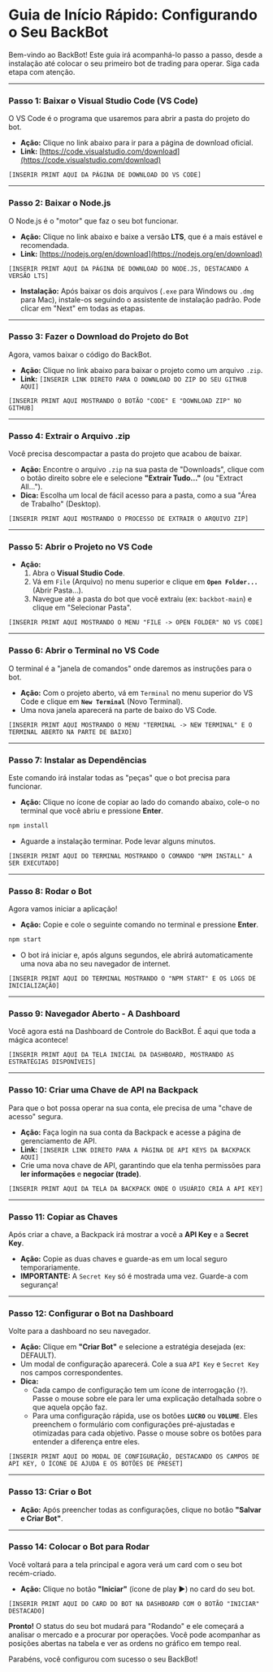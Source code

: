 # Guia de Início Rápido: Configurando o Seu BackBot

Bem-vindo ao BackBot! Este guia irá acompanhá-lo passo a passo, desde a instalação até colocar o seu primeiro bot de trading para operar. Siga cada etapa com atenção.

---

### **Passo 1: Baixar o Visual Studio Code (VS Code)**

O VS Code é o programa que usaremos para abrir a pasta do projeto do bot.

* **Ação:** Clique no link abaixo para ir para a página de download oficial.
* **Link:** [https://code.visualstudio.com/download](https://code.visualstudio.com/download)

`[INSERIR PRINT AQUI DA PÁGINA DE DOWNLOAD DO VS CODE]`

---

### **Passo 2: Baixar o Node.js**

O Node.js é o "motor" que faz o seu bot funcionar.

* **Ação:** Clique no link abaixo e baixe a versão **LTS**, que é a mais estável e recomendada.
* **Link:** [https://nodejs.org/en/download](https://nodejs.org/en/download)

`[INSERIR PRINT AQUI DA PÁGINA DE DOWNLOAD DO NODE.JS, DESTACANDO A VERSÃO LTS]`

* **Instalação:** Após baixar os dois arquivos (`.exe` para Windows ou `.dmg` para Mac), instale-os seguindo o assistente de instalação padrão. Pode clicar em "Next" em todas as etapas.

---

### **Passo 3: Fazer o Download do Projeto do Bot**

Agora, vamos baixar o código do BackBot.

* **Ação:** Clique no link abaixo para baixar o projeto como um arquivo `.zip`.
* **Link:** `[INSERIR LINK DIRETO PARA O DOWNLOAD DO ZIP DO SEU GITHUB AQUI]`

`[INSERIR PRINT AQUI MOSTRANDO O BOTÃO "CODE" E "DOWNLOAD ZIP" NO GITHUB]`

---

### **Passo 4: Extrair o Arquivo .zip**

Você precisa descompactar a pasta do projeto que acabou de baixar.

* **Ação:** Encontre o arquivo `.zip` na sua pasta de "Downloads", clique com o botão direito sobre ele e selecione **"Extrair Tudo..."** (ou "Extract All...").
* **Dica:** Escolha um local de fácil acesso para a pasta, como a sua "Área de Trabalho" (Desktop).

`[INSERIR PRINT AQUI MOSTRANDO O PROCESSO DE EXTRAIR O ARQUIVO ZIP]`

---

### **Passo 5: Abrir o Projeto no VS Code**

* **Ação:**
    1.  Abra o **Visual Studio Code**.
    2.  Vá em `File` (Arquivo) no menu superior e clique em **`Open Folder...`** (Abrir Pasta...).
    3.  Navegue até a pasta do bot que você extraiu (ex: `backbot-main`) e clique em "Selecionar Pasta".

`[INSERIR PRINT AQUI MOSTRANDO O MENU "FILE -> OPEN FOLDER" NO VS CODE]`

---

### **Passo 6: Abrir o Terminal no VS Code**

O terminal é a "janela de comandos" onde daremos as instruções para o bot.

* **Ação:** Com o projeto aberto, vá em `Terminal` no menu superior do VS Code e clique em **`New Terminal`** (Novo Terminal).
* Uma nova janela aparecerá na parte de baixo do VS Code.

`[INSERIR PRINT AQUI MOSTRANDO O MENU "TERMINAL -> NEW TERMINAL" E O TERMINAL ABERTO NA PARTE DE BAIXO]`

---

### **Passo 7: Instalar as Dependências**

Este comando irá instalar todas as "peças" que o bot precisa para funcionar.

* **Ação:** Clique no ícone de copiar ao lado do comando abaixo, cole-o no terminal que você abriu e pressione **Enter**.

```bash
npm install
```

* Aguarde a instalação terminar. Pode levar alguns minutos.

`[INSERIR PRINT AQUI DO TERMINAL MOSTRANDO O COMANDO "NPM INSTALL" A SER EXECUTADO]`

---

### **Passo 8: Rodar o Bot**

Agora vamos iniciar a aplicação!

* **Ação:** Copie e cole o seguinte comando no terminal e pressione **Enter**.

```bash
npm start
```
* O bot irá iniciar e, após alguns segundos, ele abrirá automaticamente uma nova aba no seu navegador de internet.

`[INSERIR PRINT AQUI DO TERMINAL MOSTRANDO O "NPM START" E OS LOGS DE INICIALIZAÇÃO]`

---

### **Passo 9: Navegador Aberto - A Dashboard**

Você agora está na Dashboard de Controle do BackBot. É aqui que toda a mágica acontece!

`[INSERIR PRINT AQUI DA TELA INICIAL DA DASHBOARD, MOSTRANDO AS ESTRATÉGIAS DISPONÍVEIS]`

---

### **Passo 10: Criar uma Chave de API na Backpack**

Para que o bot possa operar na sua conta, ele precisa de uma "chave de acesso" segura.

* **Ação:** Faça login na sua conta da Backpack e acesse a página de gerenciamento de API.
* **Link:** `[INSERIR LINK DIRETO PARA A PÁGINA DE API KEYS DA BACKPACK AQUI]`
* Crie uma nova chave de API, garantindo que ela tenha permissões para **ler informações** e **negociar (trade)**.

`[INSERIR PRINT AQUI DA TELA DA BACKPACK ONDE O USUÁRIO CRIA A API KEY]`

---

### **Passo 11: Copiar as Chaves**

Após criar a chave, a Backpack irá mostrar a você a **API Key** e a **Secret Key**.

* **Ação:** Copie as duas chaves e guarde-as em um local seguro temporariamente.
* **IMPORTANTE:** A `Secret Key` só é mostrada uma vez. Guarde-a com segurança!

---

### **Passo 12: Configurar o Bot na Dashboard**

Volte para a dashboard no seu navegador.

* **Ação:** Clique em **"Criar Bot"** e selecione a estratégia desejada (ex: DEFAULT).
* Um modal de configuração aparecerá. Cole a sua `API Key` e `Secret Key` nos campos correspondentes.
* **Dica:**
    * Cada campo de configuração tem um ícone de interrogação (`?`). Passe o mouse sobre ele para ler uma explicação detalhada sobre o que aquela opção faz.
    * Para uma configuração rápida, use os botões **`LUCRO`** ou **`VOLUME`**. Eles preenchem o formulário com configurações pré-ajustadas e otimizadas para cada objetivo. Passe o mouse sobre os botões para entender a diferença entre eles.

`[INSERIR PRINT AQUI DO MODAL DE CONFIGURAÇÃO, DESTACANDO OS CAMPOS DE API KEY, O ÍCONE DE AJUDA E OS BOTÕES DE PRESET]`

---

### **Passo 13: Criar o Bot**

* **Ação:** Após preencher todas as configurações, clique no botão **"Salvar e Criar Bot"**.

---

### **Passo 14: Colocar o Bot para Rodar**

Você voltará para a tela principal e agora verá um card com o seu bot recém-criado.

* **Ação:** Clique no botão **"Iniciar"** (ícone de play ▶️) no card do seu bot.

`[INSERIR PRINT AQUI DO CARD DO BOT NA DASHBOARD COM O BOTÃO "INICIAR" DESTACADO]`

**Pronto!** O status do seu bot mudará para "Rodando" e ele começará a analisar o mercado e a procurar por operações. Você pode acompanhar as posições abertas na tabela e ver as ordens no gráfico em tempo real.

Parabéns, você configurou com sucesso o seu BackBot!
